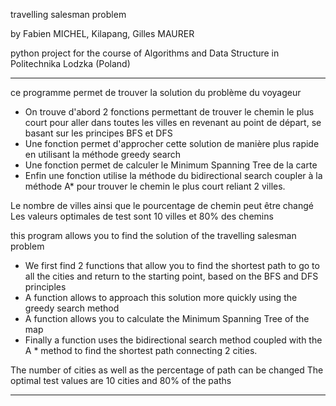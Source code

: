 travelling salesman problem

by Fabien MICHEL, Kilapang, Gilles MAURER

python project for the course of Algorithms and Data Structure in Politechnika Lodzka (Poland)

-----------------------------------------------------

ce programme permet de trouver la solution du problème du voyageur 

- On trouve d'abord 2 fonctions permettant de trouver le chemin le plus court pour aller dans toutes les villes en revenant au point de départ, se basant sur les principes BFS et DFS 
- Une fonction permet d'approcher cette solution de manière plus rapide en utilisant la méthode greedy search 
- Une fonction permet de calculer le Minimum Spanning Tree de la carte 
- Enfin une fonction utilise la méthode du bidirectional search coupler à la méthode A* pour trouver le chemin le plus court reliant 2 villes. 

Le nombre de villes ainsi que le pourcentage de chemin peut être changé
Les valeurs optimales de test sont 10 villes et 80% des chemins


this program allows you to find the solution of the travelling salesman problem

- We first find 2 functions that allow you to find the shortest path to go to all the cities and return to the starting point, based on the BFS and DFS principles
- A function allows to approach this solution more quickly using the greedy search method
- A function allows you to calculate the Minimum Spanning Tree of the map
- Finally a function uses the bidirectional search method coupled with the A * method to find the shortest path connecting 2 cities.

The number of cities as well as the percentage of path can be changed
The optimal test values are 10 cities and 80% of the paths

-----------------------------------------------------
